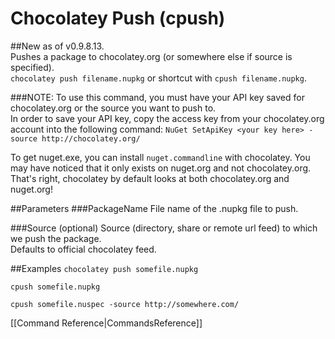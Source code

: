 # Chocolatey Push (cpush)
##New as of v0.9.8.13.  
Pushes a package to chocolatey.org (or somewhere else if source is specified).  
`chocolatey push filename.nupkg` or shortcut with 
`cpush filename.nupkg`.  
  
###NOTE: To use this command, you must have your API key saved for chocolatey.org or the source you want to push to.  
In order to save your API key, copy the access key from your chocolatey.org account into the following command:
`NuGet SetApiKey <your key here> -source http://chocolatey.org/`  
  
To get nuget.exe, you can install `nuget.commandline` with chocolatey. You may have noticed that it only exists on nuget.org and not chocolatey.org. That's right, chocolatey by default looks at both chocolatey.org and nuget.org!  
  
##Parameters
###PackageName
File name of the .nupkg file to push.
  
###Source (optional)
Source (directory, share or remote url feed) to which we push the package.  
Defaults to official chocolatey feed. 
  
##Examples
`chocolatey push somefile.nupkg`  
  
`cpush somefile.nupkg`  
  
`cpush somefile.nuspec -source http://somewhere.com/`  
  
[[Command Reference|CommandsReference]]